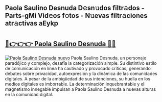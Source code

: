 ## Paola Saulino Desnuda D𝚎sn𝚞dos filtr𝚊dos - Parts-gMi Vid𝚎os f𝚘tos - N𝚞evas filtr𝚊ciones atr𝚊ctivas aEykp

# <h2><a href="http://mb9xln.tromn.icu/?c=Paola+Saulino+Desnuda">🔗👉👉👉 Paola Saulino Desnuda 🔗🔗</a></h2>

[![Paola Saulino Desnuda nuevo](https://i.imgur.com/pEAQMta.gif)](http://mb9xln.tromn.icu/?c=Paola+Saulino+Desnuda)
Paola Saulino Desnuda, un personaje paradójico y complejo, desafía la categorización simple. Su distintivo estilo de comunicación en línea ha cautivado y provocado críticas, generando debates sobre privacidad, autoexpresión y la dinámica de las comunidades digitales. A pesar de la ambigüedad de sus intenciones, su huella en los medios digitales es imborrable. La determinación inquebrantable y el magnetismo innegable impulsan a Paola Saulino Desnuda a nuevas alturas en la comunidad digital.
